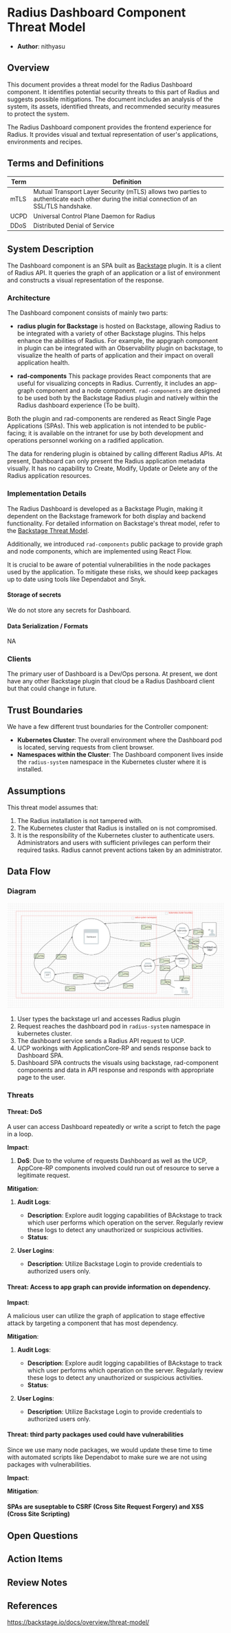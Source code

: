 # Radius Dashboard Component Threat Model

- **Author**: nithyasu

## Overview

This document provides a threat model for the Radius Dashboard component. It identifies potential security threats to this part of Radius and suggests possible mitigations. The document includes an analysis of the system, its assets, identified threats, and recommended security measures to protect the system.

The Radius Dashboard component provides the frontend experience for Radius. 
It provides visual and textual representation of user's applications, environments and recipes.

## Terms and Definitions

| Term                  | Definition      |
| --------------------- | ----------------------------- |
| mTLS | Mutual Transport Layer Security (mTLS) allows two parties to authenticate each other during the initial connection of an SSL/TLS handshake. |
| UCPD | Universal Control Plane Daemon for Radius |
| DDoS | Distributed Denial of Service |

## System Description

The Dashboard component is an SPA built as [Backstage](https://backstage.io/) plugin. It is a client of Radius API. It queries the graph of an application or a list of environment and constructs a visual representation of the response. 

### Architecture

The Dashboard component consists of mainly two parts:

- **radius plugin for Backstage** is hosted on Backstage, allowing Radius to be integrated with a variety of other Backstage plugins. This helps enhance the abilities of Radius. For example, the appgraph component in plugin can be integrated with an Observability plugin on backstage, to visualize the health of parts of application and their impact on overall application health. 
  
- **rad-components** This package provides React components that are useful for visualizing concepts in Radius. Currently, it includes an app-graph component and a node component. `rad-components` are designed to be used both by the Backstage Radius plugin and natively within the Radius dashboard experience (To be built).
  
Both the plugin and rad-components are rendered as React Single Page Applications (SPAs). This web application is not intended to be public-facing; it is available on the intranet for use by both development and operations personnel working on a radified application.

The data for rendering plugin is obtained by calling different Radius APIs.
At present, Dashboard can only present the Radius application metadata visually. It has no capability to Create, Modify, Update or Delete any of the Radius application resources. 

### Implementation Details

The Radius Dashboard is developed as a Backstage Plugin, making it dependent on the Backstage framework for both display and backend functionality. For detailed information on Backstage's threat model, refer to the [Backstage Threat Model](https://backstage.io/docs/overview/threat-model/).

Additionally, we introduced `rad-components` public package to provide graph and node components, which are implemented using React Flow.

It is crucial to be aware of potential vulnerabilities in the node packages used by the application. To mitigate these risks, we should keep packages up to date using tools like Dependabot and Snyk.

#### Storage of secrets

We do not store any secrets for Dashboard. 

#### Data Serialization / Formats

NA

### Clients

The primary user of Dashboard is a Dev/Ops persona. At present, we dont have any other Backstage plugin that cloud be a Radius Dashboard client but that could change in future. 

## Trust Boundaries

We have a few different trust boundaries for the Controller component:

- **Kubernetes Cluster**: The overall environment where the Dashboard pod is located, serving requests from client browser. 
- **Namespaces within the Cluster**: The Dashboard component lives inside the `radius-system` namespace in the Kubernetes cluster where it is installed. 


## Assumptions

This threat model assumes that:

1. The Radius installation is not tampered with.
2. The Kubernetes cluster that Radius is installed on is not compromised.
3. It is the responsibility of the Kubernetes cluster to authenticate users. Administrators and users with sufficient privileges can perform their required tasks. Radius cannot prevent actions taken by an administrator.

## Data Flow

### Diagram

![Radius Dashboard](2024-08-dashboard-component-threat-model/dashboard_tm.png)

1. User types the backstage url and accesses Radius plugin
2. Request reaches the dashboard pod in `radius-system` namespace in kubernetes cluster.
3. The dashboard service sends a Radius API request to UCP.
4. UCP workings with ApplicationCore-RP and sends response back to Dashboard SPA.
5. Dashboard SPA contructs the visuals using backstage, rad-component components and data in API response and responds with appropriate page to the user. 

### Threats

#### Threat: DoS

A user can access Dashboard repeatedly or write a script to fetch the page in a loop.

**Impact**:

1. **DoS**: Due to the volume of requests Dashboard as well as the UCP, AppCore-RP components involved could run out of resource to serve a legitimate request.
   
**Mitigation**:

1. **Audit Logs**:

   - **Description**: Explore audit logging capabilities of BAckstage to track which user performs which operation on the server. Regularly review these logs to detect any unauthorized or suspicious activities.
   - **Status**:

2. **User Logins**:

   - **Description**: Utilize Backstage Login to provide credentials to authorized users only. 

#### Threat: Access to app graph can provide information on dependency.

**Impact**:

A malicious user can utilize the graph of application to stage effective attack by targeting a component that has most dependency.

**Mitigation**:

1. **Audit Logs**:

   - **Description**: Explore audit logging capabilities of BAckstage to track which user performs which operation on the server. Regularly review these logs to detect any unauthorized or suspicious activities.
   - **Status**:

2. **User Logins**:

   - **Description**: Utilize Backstage Login to provide credentials to authorized users only. 

#### Threat: third party packages used could have vulnerabilities

Since we use many node packages, we would update these time to time with automated scripts like Dependabot to make sure we are not using packages with vulnerabilities.

**Impact**:

**Mitigation**:

#### SPAs are suseptable to CSRF (Cross Site Request Forgery) and XSS (Cross Site Scripting)


## Open Questions

## Action Items

## Review Notes

<!--
Update this section with the decisions and feedback from the threat model review meeting. Document any changes made to the model based on the review.
-->

## References

https://backstage.io/docs/overview/threat-model/